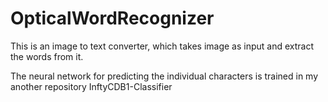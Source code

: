 # OpticalWordRecognizer

This is an image to text converter, which takes image as input and extract the words from it.

The neural network for predicting the individual characters is trained in my another repository InftyCDB1-Classifier
